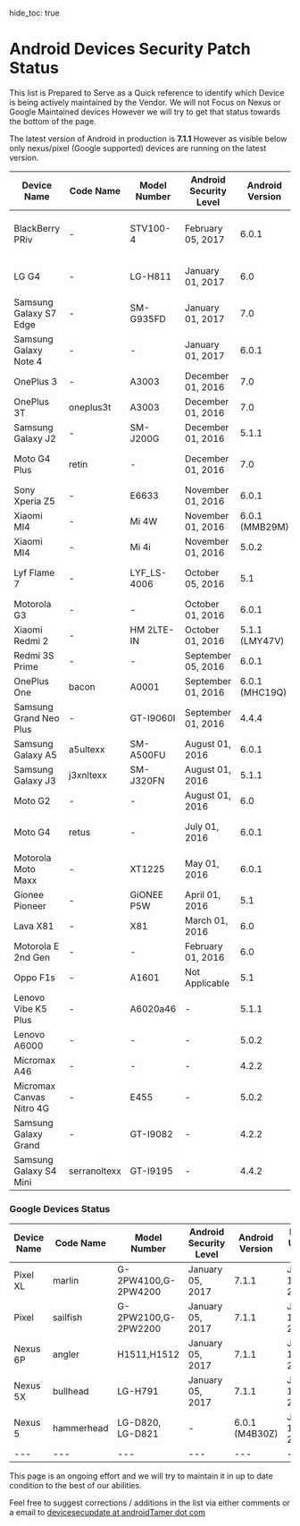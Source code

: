 hide_toc: true

# Android Devices Security Patch Status

This list is Prepared to Serve as a Quick reference to identify which Device is being actively maintained by the Vendor. We will not Focus on Nexus or Google Maintained devices However we will try to get that status towards the bottom of the page.

The latest version of Android in production is **7.1.1** However as visible below only nexus/pixel (Google supported) devices are running on the latest version.

|Device Name | Code Name | Model Number | Android Security Level | Android Version | Reported (reference if any) |
|---|---|---|---|---|---|
| BlackBerry PRiv | - | STV100-4 | February 05, 2017 | 6.0.1 | February 03, 2017 [Image](images/bb_priv_5_feb_2017.jpg) [Tweet](https://twitter.com/markusroedel/status/827446803385688064) |
| LG G4 | - | LG-H811 | January 01, 2017 | 6.0 | February 01, 2017 [Image](images/LG-G4-Tmobile_01_Feb.png) |
| Samsung Galaxy S7 Edge | - | SM-G935FD | January 01, 2017| 7.0 |  January 26, 2017 [Image](images/SAMSUNG_GALAXY_s7_26_jan_2017.jpg) |
| Samsung Galaxy Note 4 | - |- | January 01, 2017 | 6.0.1 | January 18, 2017  [GSMArena](http://www.gsmarena.com/january_security_update_starts_hitting_samsung_galaxy_note_4-news-22814.php) |
| OnePlus 3 | - | A3003 | December 01, 2016 | 7.0 | January 31, 2017 |
| OnePlus 3T | oneplus3t | A3003 | December 01, 2016 | 7.0 | January 14, 2017 |
| Samsung Galaxy J2 | - | SM-J200G | December 01, 2016 | 5.1.1 | January 30, 2017 |
| Moto G4 Plus | retin | - | December 01, 2016 | 7.0 | January 30, 2017 [Image](images/MOTO_G4_plus_30_jan_2017.jpg) |
| Sony Xperia Z5 | - | E6633 | November 01, 2016 | 6.0.1 | February 04, 2017 |
| Xiaomi MI4 | - | Mi 4W | November 01, 2016 | 6.0.1 (MMB29M) | January 30, 2017 |
| Xiaomi MI4 | - | Mi 4i | November 01, 2016 | 5.0.2 | January 30, 2017 |
| Lyf Flame 7 | - | LYF_LS-4006 | October 05, 2016 | 5.1 | February 04, 2017 [Image](images/LYF_LS_04_Feb_2017.png) |
| Motorola G3 | - | - | October 01, 2016 | 6.0.1 | January 14, 2017 |
| Xiaomi Redmi 2 | - | HM 2LTE-IN | October 01, 2016 | 5.1.1 (LMY47V) | January 30, 2017 |
| Redmi 3S Prime | - |  -  | September 05, 2016  | 6.0.1| January 14, 2017 |
| OnePlus One | bacon | A0001 | September 01, 2016 | 6.0.1 (MHC19Q) | January 14, 2017 |
| Samsung Grand Neo Plus | - | GT-I9060I | September 01, 2016 | 4.4.4 | January 30, 2017 |
| Samsung Galaxy A5 | a5ultexx | SM-A500FU | August 01, 2016 | 6.0.1 | February 04, 2017 |
| Samsung Galaxy J3 | j3xnltexx | SM-J320FN | August 01, 2016 | 5.1.1 | February 04, 2017 |
| Moto G2 | - | - | August 01, 2016 | 6.0 | January 30, 2017 |
| Moto G4 | retus | - | July 01, 2016 | 6.0.1 | January 29, 2017 [Image](images/motog4_29_jan_2017.png) |
| Motorola Moto Maxx | - | XT1225 | May 01, 2016 | 6.0.1 | January 31, 2017 [Image](images/moto_turbo_maxx_31_jan_2017.png) |
| Gionee Pioneer | - | GiONEE P5W | April 01, 2016 | 5.1 | January 30, 2017 |
| Lava X81 | - | X81 | March 01, 2016 | 6.0 | January 30, 2017 |
| Motorola E 2nd Gen | - | - | February 01, 2016 | 6.0 | January 14, 2017 |
| Oppo F1s | - | A1601 | Not Applicable |  5.1 | January 14, 2017 |
| Lenovo Vibe K5 Plus | - | A6020a46 | - | 5.1.1 | January 30, 2017 |
| Lenovo A6000 | - | - | - | 5.0.2 | January 30, 2017 |
| Micromax A46 | - | - | - | 4.2.2 | January 14, 2017 |
| Micromax Canvas Nitro 4G | - | E455 | - | 5.0.2 | January 30, 2017 |
| Samsung Galaxy Grand | - | GT-I9082 | - | 4.2.2 | January 30, 2017 |
| Samsung Galaxy S4 Mini | serranoltexx | GT-I9195 | - | 4.4.2 | January 30, 2017 |




### Google Devices Status

|Device Name | Code Name | Model Number | Android Security Level | Android Version | Report Update Date |
|---|---|---|---|---|---|
| Pixel XL | marlin | G-2PW4100,G-2PW4200 | January 05, 2017 | 7.1.1 | January 12, 2017 |
| Pixel | sailfish | G-2PW2100,G-2PW2200 | January 05, 2017 | 7.1.1 | January 12, 2017 |
| Nexus 6P | angler | H1511,H1512 | January 05, 2017 | 7.1.1 | January 12, 2017 |
| Nexus 5X | bullhead | LG-H791 | January 05, 2017 | 7.1.1 | January 12, 2017 |
| Nexus 5 | hammerhead | LG-D820, LG-D821 | - | 6.0.1 (M4B30Z) | January 12, 2017 |
|---|---|---|---|---|---|


This page is an ongoing effort and we will try to maintain it in up to date condition to the best of our abilities.

Feel free to suggest corrections / additions in the list via either comments or a email to <a href="mailto:devicesecupdate at androidtamer dot com">devicesecupdate at androidTamer dot com</a>
